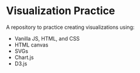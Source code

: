 # Visualization Practice

A repository to practice creating visualizations using:
- Vanilla JS, HTML, and CSS
- HTML canvas
- SVGs
- Chart.js
- D3.js
